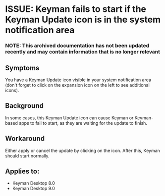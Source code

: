 # ISSUE: Keyman fails to start if the Keyman Update icon is in the system notification area

### **NOTE**: This archived documentation has not been updated recently and may contain information that is no longer relevant


<h2>Symptoms</h2>

<p>You have a Keyman Update icon visible in your system notification area (don't forget to click on the expansion icon on the left to see additional icons).</p>

<h2>Background</h2>

<p>In some cases, this Keyman Update icon can cause Keyman or Keyman-based apps to fail to start, as they are waiting for the update to finish.</p>

<h2>Workaround</h2>

<p>Either apply or cancel the update by clicking on the icon. After this, Keyman should start normally.</p>

## Applies to:
 * Keyman Desktop 8.0
 * Keyman Desktop 9.0
